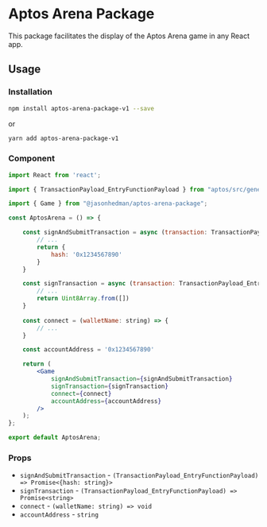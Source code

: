# Aptos Arena Package

This package facilitates the display of the Aptos Arena game in any React app.

## Usage

### Installation

```bash
npm install aptos-arena-package-v1 --save
```

or

```bash
yarn add aptos-arena-package-v1
```

### Component

```jsx
import React from 'react';

import { TransactionPayload_EntryFunctionPayload } from "aptos/src/generated";

import { Game } from "@jasonhedman/aptos-arena-package";

const AptosArena = () => {

    const signAndSubmitTransaction = async (transaction: TransactionPayload_EntryFunctionPayload) => {
        // ...
        return {
            hash: '0x1234567890'
        }
    }

    const signTransaction = async (transaction: TransactionPayload_EntryFunctionPayload) => {
        // ...
        return Uint8Array.from([])
    }
    
    const connect = (walletName: string) => {
        // ...
    }

    const accountAddress = '0x1234567890'

    return (
        <Game
            signAndSubmitTransaction={signAndSubmitTransaction}
            signTransaction={signTransaction}
            connect={connect}
            accountAddress={accountAddress}
        />
    );
};

export default AptosArena;
```

### Props

- `signAndSubmitTransaction` - `(TransactionPayload_EntryFunctionPayload) => Promise<{hash: string}>`
- `signTransaction` - `(TransactionPayload_EntryFunctionPayload) => Promise<string>`
- `connect` - `(walletName: string) => void`
- `accountAddress` - `string`